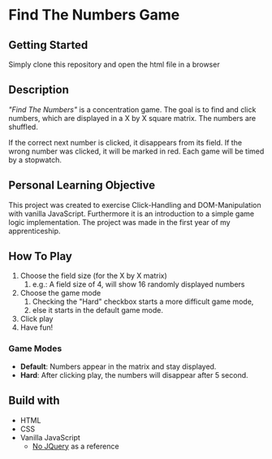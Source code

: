 # Find The Numbers Game

## Getting Started
Simply clone this repository and open the html file in a browser

## Description
_"Find The Numbers"_ is a concentration game. The goal is to find and click numbers, which are displayed in a X by X 
square matrix. The numbers are shuffled. 

If the correct next number is clicked, it disappears from its field.
If the wrong number was clicked, it will be marked in red.
Each game will be timed by a stopwatch.

## Personal Learning Objective
This project was created to exercise Click-Handling and DOM-Manipulation with vanilla JavaScript.
Furthermore it is an introduction to a simple game logic implementation.
The project was made in the first year of my apprenticeship.

## How To Play
1. Choose the field size (for the X by X matrix)
   1. e.g.: A field size of 4, will show 16 randomly displayed numbers
2. Choose the game mode
   1. Checking the "Hard" checkbox starts a more difficult game mode, 
   2. else it starts in the default game mode. 
3. Click play
4. Have fun!

### Game Modes
* **Default**: Numbers appear in the matrix and stay displayed.
* **Hard**: After clicking play, the numbers will disappear after 5 second.

## Build with
* HTML
* CSS
* Vanilla JavaScript
  * [No JQuery](https://youmightnotneedjquery.com/) as a reference